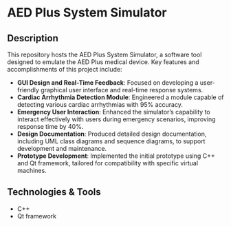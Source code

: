 # AED Plus System Simulator

## Description
This repository hosts the AED Plus System Simulator, a software tool designed to emulate the AED Plus medical device. Key features and accomplishments of this project include:

- **GUI Design and Real-Time Feedback**: Focused on developing a user-friendly graphical user interface and real-time response systems.
- **Cardiac Arrhythmia Detection Module**: Engineered a module capable of detecting various cardiac arrhythmias with 95% accuracy.
- **Emergency User Interaction**: Enhanced the simulator’s capability to interact effectively with users during emergency scenarios, improving response time by 40%.
- **Design Documentation**: Produced detailed design documentation, including UML class diagrams and sequence diagrams, to support development and maintenance.
- **Prototype Development**: Implemented the initial prototype using C++ and Qt framework, tailored for compatibility with specific virtual machines.

## Technologies & Tools
- C++
- Qt framework